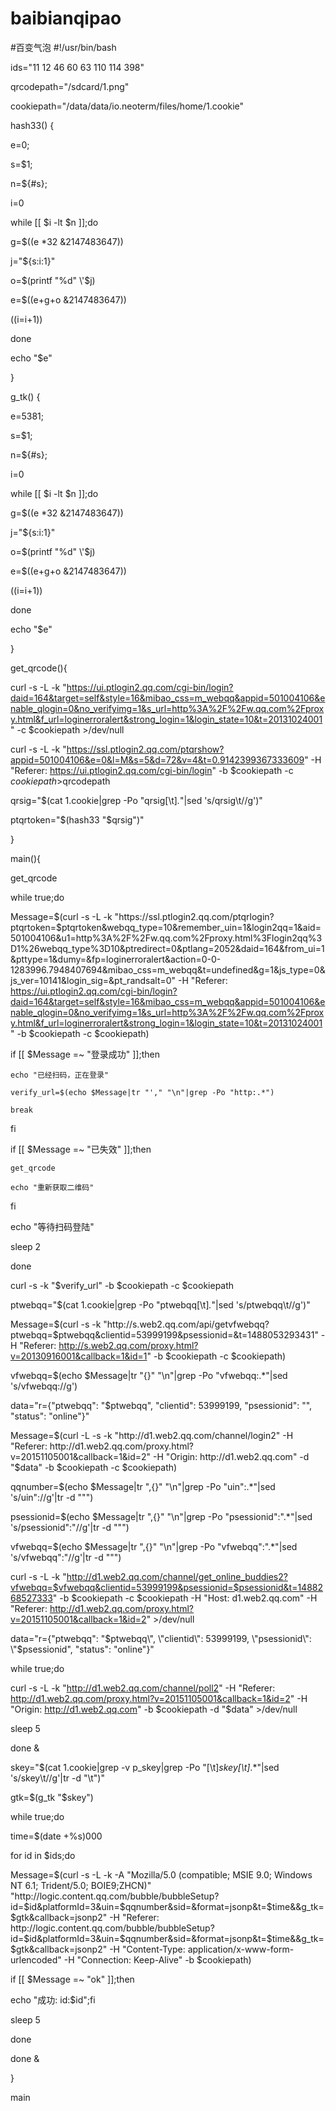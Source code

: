 # baibianqipao
#百变气泡
#!/usr/bin/bash

ids="11 12 46 60 63 110 114 398"

qrcodepath="/sdcard/1.png"

cookiepath="/data/data/io.neoterm/files/home/1.cookie"

hash33() {

e=0;

s=$1;

n=${#s};

i=0

while [[ $i -lt $n ]];do

g=$((e *32 &2147483647))

j="${s:i:1}"

o=$(printf "%d" \'$j)

e=$((e+g+o &2147483647))

((i=i+1))

done

echo "$e"

}

g_tk() {

e=5381;

s=$1;

n=${#s};

i=0

while [[ $i -lt $n ]];do

g=$((e *32 &2147483647))

j="${s:i:1}"

o=$(printf "%d" \'$j)

e=$((e+g+o &2147483647))

((i=i+1))

done

echo "$e"

}

get_qrcode(){

curl -s -L -k  "https://ui.ptlogin2.qq.com/cgi-bin/login?daid=164&target=self&style=16&mibao_css=m_webqq&appid=501004106&enable_qlogin=0&no_verifyimg=1&s_url=http%3A%2F%2Fw.qq.com%2Fproxy.html&f_url=loginerroralert&strong_login=1&login_state=10&t=20131024001" -c $cookiepath >/dev/null

curl -s -L -k "https://ssl.ptlogin2.qq.com/ptqrshow?appid=501004106&e=0&l=M&s=5&d=72&v=4&t=0.9142399367333609" -H "Referer: https://ui.ptlogin2.qq.com/cgi-bin/login" -b $cookiepath -c $cookiepath >$qrcodepath

qrsig="$(cat 1.cookie|grep -Po "qrsig[\t]*.*"|sed 's/qrsig\t//g')"

ptqrtoken="$(hash33 "$qrsig")"

}

main(){

get_qrcode

                

while true;do

Message=$(curl -s -L -k "https://ssl.ptlogin2.qq.com/ptqrlogin?ptqrtoken=$ptqrtoken&webqq_type=10&remember_uin=1&login2qq=1&aid=501004106&u1=http%3A%2F%2Fw.qq.com%2Fproxy.html%3Flogin2qq%3D1%26webqq_type%3D10&ptredirect=0&ptlang=2052&daid=164&from_ui=1&pttype=1&dumy=&fp=loginerroralert&action=0-0-1283996.7948407694&mibao_css=m_webqq&t=undefined&g=1&js_type=0&js_ver=10141&login_sig=&pt_randsalt=0" -H "Referer: https://ui.ptlogin2.qq.com/cgi-bin/login?daid=164&target=self&style=16&mibao_css=m_webqq&appid=501004106&enable_qlogin=0&no_verifyimg=1&s_url=http%3A%2F%2Fw.qq.com%2Fproxy.html&f_url=loginerroralert&strong_login=1&login_state=10&t=20131024001" -b $cookiepath -c $cookiepath)

if [[ $Message =~ "登录成功" ]];then

    echo "已经扫码，正在登录"

    verify_url=$(echo $Message|tr "'," "\n"|grep -Po "http:.*")

    break

fi

if [[ $Message =~ "已失效" ]];then

    get_qrcode

    echo "重新获取二维码"

fi

echo "等待扫码登陆"

sleep 2

done

curl -s -k "$verify_url" -b $cookiepath -c $cookiepath

ptwebqq="$(cat 1.cookie|grep -Po "ptwebqq[\t]*.*"|sed 's/ptwebqq\t//g')"

Message=$(curl -s -k "http://s.web2.qq.com/api/getvfwebqq?ptwebqq=$ptwebqq&clientid=53999199&psessionid=&t=1488053293431" -H "Referer: http://s.web2.qq.com/proxy.html?v=20130916001&callback=1&id=1" -b $cookiepath -c $cookiepath)

vfwebqq=$(echo $Message|tr "{}" "\n"|grep -Po "vfwebqq:.*"|sed 's/vfwebqq://g')

data="r={\"ptwebqq\": \"$ptwebqq\", \"clientid\": 53999199, \"psessionid\": \"\", \"status\": \"online\"}"

Message=$(curl -L -s -k "http://d1.web2.qq.com/channel/login2" -H "Referer: http://d1.web2.qq.com/proxy.html?v=20151105001&callback=1&id=2" -H "Origin: http://d1.web2.qq.com" -d "$data" -b $cookiepath -c $cookiepath)

qqnumber=$(echo $Message|tr ",{}" "\n"|grep -Po "uin\":.*"|sed 's/uin\"://g'|tr -d "\"")

psessionid=$(echo $Message|tr ",{}" "\n"|grep -Po "psessionid\":\".*"|sed 's/psessionid\":\"//g'|tr -d "\"")

vfwebqq=$(echo $Message|tr ",{}" "\n"|grep -Po "vfwebqq\":\".*"|sed 's/vfwebqq\":\"//g'|tr -d "\"")

curl -s -L -k "http://d1.web2.qq.com/channel/get_online_buddies2?vfwebqq=$vfwebqq&clientid=53999199&psessionid=$psessionid&t=1488268527333" -b $cookiepath -c $cookiepath -H "Host: d1.web2.qq.com" -H "Referer: http://d1.web2.qq.com/proxy.html?v=20151105001&callback=1&id=2" >/dev/null

data="r={\"ptwebqq\": \"$ptwebqq\", \"clientid\": 53999199, \"psessionid\": \"$psessionid\", \"status\": \"online\"}"

while true;do

curl -s -L -k "http://d1.web2.qq.com/channel/poll2" -H "Referer: http://d1.web2.qq.com/proxy.html?v=20151105001&callback=1&id=2" -H "Origin: http://d1.web2.qq.com" -b $cookiepath -d "$data" >/dev/null

sleep 5

done &

skey="$(cat 1.cookie|grep -v p_skey|grep -Po "[\t]*skey[\t]*.*"|sed 's/skey\t//g'|tr -d "\t")"

gtk=$(g_tk "$skey")

while true;do

time=$(date +%s)000

for id in $ids;do

Message=$(curl -s -L -k -A "Mozilla/5.0 (compatible; MSIE 9.0; Windows NT 6.1; Trident/5.0; BOIE9;ZHCN)" "http://logic.content.qq.com/bubble/bubbleSetup?id=$id&platformId=3&uin=$qqnumber&sid=&format=jsonp&t=$time&&g_tk=$gtk&callback=jsonp2" -H "Referer: http://logic.content.qq.com/bubble/bubbleSetup?id=$id&platformId=3&uin=$qqnumber&sid=&format=jsonp&t=$time&&g_tk=$gtk&callback=jsonp2" -H "Content-Type: application/x-www-form-urlencoded" -H "Connection: Keep-Alive" -b $cookiepath)

if [[ $Message =~ "ok" ]];then

echo "成功:   id:$id";fi

sleep 5

done

done &

}

main

